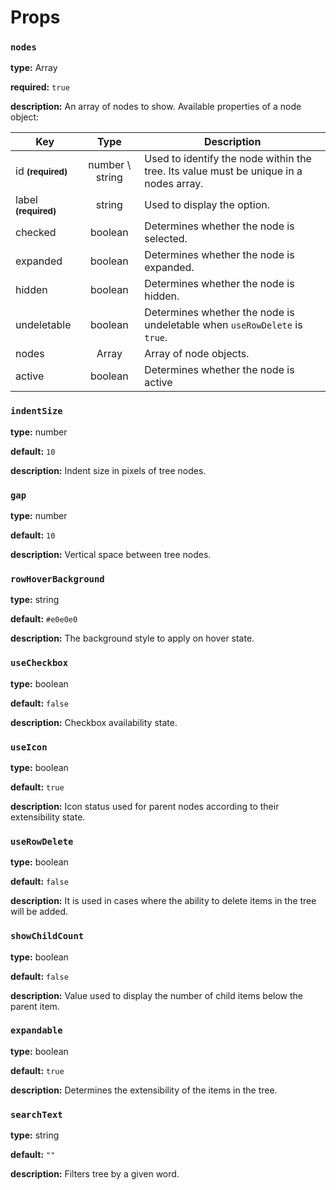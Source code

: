 # Props

### `nodes`

**type:** Array

**required:** `true`

**description:** An array of nodes to show. Available properties of a node object:

| Key                                 |      Type       | Description                                                                           |
|-------------------------------------|:---------------:|---------------------------------------------------------------------------------------|
| id <small>**(required)**</small>    | number \ string | Used to identify the node within the tree. Its value must be unique in a nodes array. |                                                                    |
| label <small>**(required)**</small> |     string      | Used to display the option.                                                           |
| checked                             |     boolean     | Determines whether the node is selected.                                              |
| expanded                            |     boolean     | Determines whether the node is expanded.                                              |
| hidden                              |     boolean     | Determines whether the node is hidden.                                                |
| undeletable                         |     boolean     | Determines whether the node is undeletable when `useRowDelete` is `true`.             |
| nodes                               |      Array      | Array of node objects.                                                                |
| active                              |     boolean     | Determines whether the node is active                                                 |

### `indentSize`

**type:** number

**default:** `10`

**description:** Indent size in pixels of tree nodes.

### `gap`

**type:** number

**default:** `10`

**description:** Vertical space between tree nodes.

### `rowHoverBackground`

**type:** string

**default:** `#e0e0e0`

**description:** The background style to apply on hover state.

### `useCheckbox`

**type:** boolean

**default:** `false`

**description:** Checkbox availability state.

### `useIcon`

**type:** boolean

**default:** `true`

**description:** Icon status used for parent nodes according to their extensibility state.

### `useRowDelete`

**type:** boolean

**default:** `false`

**description:** It is used in cases where the ability to delete items in the tree will be added.

### `showChildCount`

**type:** boolean

**default:** `false`

**description:** Value used to display the number of child items below the parent item.

### `expandable`

**type:** boolean

**default:** `true`

**description:** Determines the extensibility of the items in the tree.

### `searchText`

**type:** string

**default:** `""`

**description:** Filters tree by a given word.
